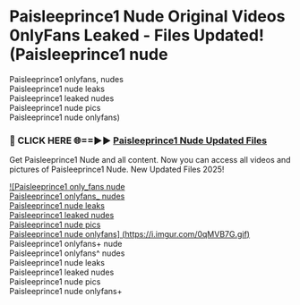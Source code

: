 # Paisleeprince1 Nude Original Videos 0nlyFans Leaked - Files Updated! (Paisleeprince1 nude<br>

Paisleeprince1 onlyfans, nudes<br>
Paisleeprince1 nude leaks<br>
Paisleeprince1 leaked nudes<br>
Paisleeprince1 nude pics<br>
Paisleeprince1 nude onlyfans)

<h3>🔴 CLICK HERE 🌐==►► <a href="https://tinyurl.com/leaks-videos" rel="nofollow">Paisleeprince1 Nude Updated Files</a></h3>

Get Paisleeprince1 Nude and all content. Now you can access all videos and pictures of Paisleeprince1 Nude. New Updated Files 2025!

[![Paisleeprince1 only_fans nude<br>
Paisleeprince1 onlyfans_ nudes<br>
Paisleeprince1 nude leaks<br>
Paisleeprince1 leaked nudes<br>
Paisleeprince1 nude pics<br>
Paisleeprince1 nude onlyfans]
(https://i.imgur.com/0qMVB7G.gif)](https://tinyurl.com/leaks-videos)
Paisleeprince1 onlyfans+ nude<br>
Paisleeprince1 onlyfans^ nudes<br>
Paisleeprince1 nude leaks<br>
Paisleeprince1 leaked nudes<br>
Paisleeprince1 nude pics<br>
Paisleeprince1 nude onlyfans+